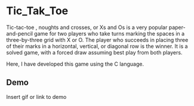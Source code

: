 
# Tic_Tak_Toe

Tic-tac-toe , noughts and crosses, or Xs and Os is a very popular  paper-and-pencil game for two players who take turns marking the spaces in a three-by-three grid with X or O. The player who succeeds in placing three of their marks in a horizontal, vertical, or diagonal row is the winner. It is a solved game, with a forced draw assuming best play from both players.

Here, I have developed this game using the C language.



## Demo

Insert gif or link to demo

